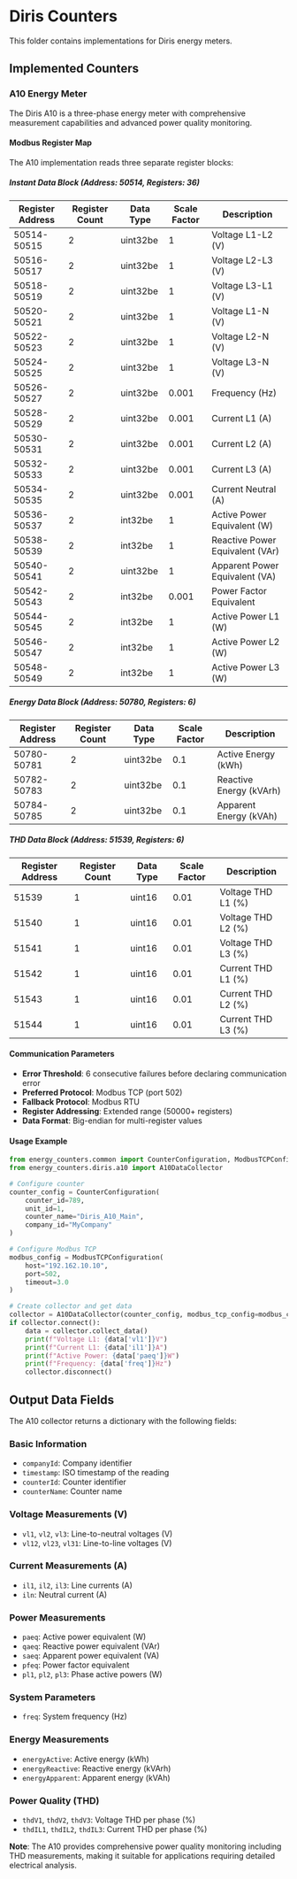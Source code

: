 # Diris Counters

This folder contains implementations for Diris energy meters.

## Implemented Counters

### A10 Energy Meter

The Diris A10 is a three-phase energy meter with comprehensive measurement capabilities and advanced power quality monitoring.

#### Modbus Register Map

The A10 implementation reads three separate register blocks:

##### Instant Data Block (Address: 50514, Registers: 36)

| Register Address | Register Count | Data Type | Scale Factor | Description |
|------------------|----------------|-----------|--------------|-------------|
| 50514-50515 | 2 | uint32be | 1 | Voltage L1-L2 (V) |
| 50516-50517 | 2 | uint32be | 1 | Voltage L2-L3 (V) |
| 50518-50519 | 2 | uint32be | 1 | Voltage L3-L1 (V) |
| 50520-50521 | 2 | uint32be | 1 | Voltage L1-N (V) |
| 50522-50523 | 2 | uint32be | 1 | Voltage L2-N (V) |
| 50524-50525 | 2 | uint32be | 1 | Voltage L3-N (V) |
| 50526-50527 | 2 | uint32be | 0.001 | Frequency (Hz) |
| 50528-50529 | 2 | uint32be | 0.001 | Current L1 (A) |
| 50530-50531 | 2 | uint32be | 0.001 | Current L2 (A) |
| 50532-50533 | 2 | uint32be | 0.001 | Current L3 (A) |
| 50534-50535 | 2 | uint32be | 0.001 | Current Neutral (A) |
| 50536-50537 | 2 | int32be | 1 | Active Power Equivalent (W) |
| 50538-50539 | 2 | int32be | 1 | Reactive Power Equivalent (VAr) |
| 50540-50541 | 2 | uint32be | 1 | Apparent Power Equivalent (VA) |
| 50542-50543 | 2 | int32be | 0.001 | Power Factor Equivalent |
| 50544-50545 | 2 | int32be | 1 | Active Power L1 (W) |
| 50546-50547 | 2 | int32be | 1 | Active Power L2 (W) |
| 50548-50549 | 2 | int32be | 1 | Active Power L3 (W) |

##### Energy Data Block (Address: 50780, Registers: 6)

| Register Address | Register Count | Data Type | Scale Factor | Description |
|------------------|----------------|-----------|--------------|-------------|
| 50780-50781 | 2 | uint32be | 0.1 | Active Energy (kWh) |
| 50782-50783 | 2 | uint32be | 0.1 | Reactive Energy (kVArh) |
| 50784-50785 | 2 | uint32be | 0.1 | Apparent Energy (kVAh) |

##### THD Data Block (Address: 51539, Registers: 6)

| Register Address | Register Count | Data Type | Scale Factor | Description |
|------------------|----------------|-----------|--------------|-------------|
| 51539 | 1 | uint16 | 0.01 | Voltage THD L1 (%) |
| 51540 | 1 | uint16 | 0.01 | Voltage THD L2 (%) |
| 51541 | 1 | uint16 | 0.01 | Voltage THD L3 (%) |
| 51542 | 1 | uint16 | 0.01 | Current THD L1 (%) |
| 51543 | 1 | uint16 | 0.01 | Current THD L2 (%) |
| 51544 | 1 | uint16 | 0.01 | Current THD L3 (%) |

#### Communication Parameters

- **Error Threshold**: 6 consecutive failures before declaring communication error
- **Preferred Protocol**: Modbus TCP (port 502)
- **Fallback Protocol**: Modbus RTU
- **Register Addressing**: Extended range (50000+ registers)
- **Data Format**: Big-endian for multi-register values

#### Usage Example

```python
from energy_counters.common import CounterConfiguration, ModbusTCPConfiguration
from energy_counters.diris.a10 import A10DataCollector

# Configure counter
counter_config = CounterConfiguration(
    counter_id=789,
    unit_id=1,
    counter_name="Diris_A10_Main",
    company_id="MyCompany"
)

# Configure Modbus TCP
modbus_config = ModbusTCPConfiguration(
    host="192.162.10.10",
    port=502,
    timeout=3.0
)

# Create collector and get data
collector = A10DataCollector(counter_config, modbus_tcp_config=modbus_config)
if collector.connect():
    data = collector.collect_data()
    print(f"Voltage L1: {data['vl1']}V")
    print(f"Current L1: {data['il1']}A")
    print(f"Active Power: {data['paeq']}W")
    print(f"Frequency: {data['freq']}Hz")
    collector.disconnect()
```

## Output Data Fields

The A10 collector returns a dictionary with the following fields:

### Basic Information
- `companyId`: Company identifier
- `timestamp`: ISO timestamp of the reading
- `counterId`: Counter identifier
- `counterName`: Counter name

### Voltage Measurements (V)
- `vl1`, `vl2`, `vl3`: Line-to-neutral voltages (V)
- `vl12`, `vl23`, `vl31`: Line-to-line voltages (V)

### Current Measurements (A)
- `il1`, `il2`, `il3`: Line currents (A)
- `iln`: Neutral current (A)

### Power Measurements
- `paeq`: Active power equivalent (W)
- `qaeq`: Reactive power equivalent (VAr)
- `saeq`: Apparent power equivalent (VA)
- `pfeq`: Power factor equivalent
- `pl1`, `pl2`, `pl3`: Phase active powers (W)

### System Parameters
- `freq`: System frequency (Hz)

### Energy Measurements
- `energyActive`: Active energy (kWh)
- `energyReactive`: Reactive energy (kVArh)
- `energyApparent`: Apparent energy (kVAh)

### Power Quality (THD)
- `thdV1`, `thdV2`, `thdV3`: Voltage THD per phase (%)
- `thdIL1`, `thdIL2`, `thdIL3`: Current THD per phase (%)

**Note**: The A10 provides comprehensive power quality monitoring including THD measurements, making it suitable for applications requiring detailed electrical analysis.
